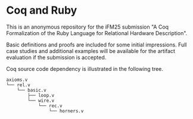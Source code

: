 # Coq and Ruby
This is an anonymous repository for the iFM25 submission "A Coq Formalization of the Ruby Language for Relational Hardware Description".

Basic definitions and proofs are included for some initial impressions. Full case studies and additional examples will be available for the artifact evaluation if the submission is accepted.

Coq source code dependency is illustrated in the following tree.
```
axioms.v
└── rel.v
    └── basic.v
        ├── loop.v
        └── wire.v
            └── rec.v
                └── horners.v
```

